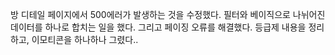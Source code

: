 방 디테일 페이지에서 500에러가 발생하는 것을 수정했다.
필터와 베이직으로 나뉘어진 데이터를 하나로 합치는 일을 했다.
그리고 페이징 오류를 해결했다.
등급제 내용을 정리하고, 이모티콘을 하나하나 그렸다..